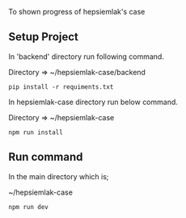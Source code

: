 To shown progress of hepsiemlak's case

## **Setup Project**

In 'backend' directory run following command.

Directory => ~/hepsiemlak-case/backend
```
pip install -r requiments.txt
```

In hepsiemlak-case directory run below command.

Directory => ~/hepsiemlak-case
```
npm run install
```

## **Run command**

In the main directory which is;

~/hepsiemlak-case

```
npm run dev
```

